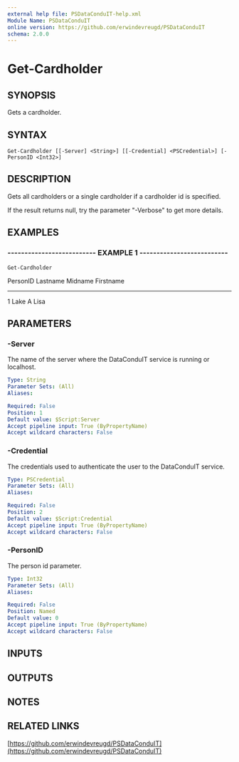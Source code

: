 ```yaml
---
external help file: PSDataConduIT-help.xml
Module Name: PSDataConduIT
online version: https://github.com/erwindevreugd/PSDataConduIT
schema: 2.0.0
---
```


# Get-Cardholder

## SYNOPSIS
Gets a cardholder.

## SYNTAX

```
Get-Cardholder [[-Server] <String>] [[-Credential] <PSCredential>] [-PersonID <Int32>]
```

## DESCRIPTION
Gets all cardholders or a single cardholder if a cardholder id is specified. 

If the result returns null, try the parameter "-Verbose" to get more details.

## EXAMPLES

### -------------------------- EXAMPLE 1 --------------------------
```
Get-Cardholder
```

PersonID      Lastname             Midname    Firstname
--------      --------             -------    ---------
1             Lake                 A          Lisa

## PARAMETERS

### -Server
The name of the server where the DataConduIT service is running or localhost.

```yaml
Type: String
Parameter Sets: (All)
Aliases: 

Required: False
Position: 1
Default value: $Script:Server
Accept pipeline input: True (ByPropertyName)
Accept wildcard characters: False
```

### -Credential
The credentials used to authenticate the user to the DataConduIT service.

```yaml
Type: PSCredential
Parameter Sets: (All)
Aliases: 

Required: False
Position: 2
Default value: $Script:Credential
Accept pipeline input: True (ByPropertyName)
Accept wildcard characters: False
```

### -PersonID
The person id parameter.

```yaml
Type: Int32
Parameter Sets: (All)
Aliases: 

Required: False
Position: Named
Default value: 0
Accept pipeline input: True (ByPropertyName)
Accept wildcard characters: False
```

## INPUTS

## OUTPUTS

## NOTES

## RELATED LINKS

[https://github.com/erwindevreugd/PSDataConduIT](https://github.com/erwindevreugd/PSDataConduIT)

